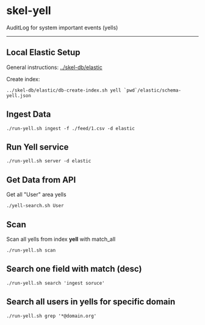 # skel-yell

AuditLog for system important events (yells)

----

## Local Elastic Setup

General instructions: [../skel-db/elastic](../../skel-db/elastic)

Create index:

```
../skel-db/elastic/db-create-index.sh yell `pwd`/elastic/schema-yell.json
```

## Ingest Data

```
./run-yell.sh ingest -f ./feed/1.csv -d elastic
```

## Run Yell service

```
./run-yell.sh server -d elastic
```

## Get Data from API

Get all "User" area yells

```
./yell-search.sh User
```

## Scan

Scan all yells from index __yell__ with match_all

```
./run-yell.sh scan
```

## Search one field with match (desc)

```
./run-yell.sh search 'ingest soruce'
```

## Search all users in yells for specific domain

```
./run-yell.sh grep '*@domain.org'
```

